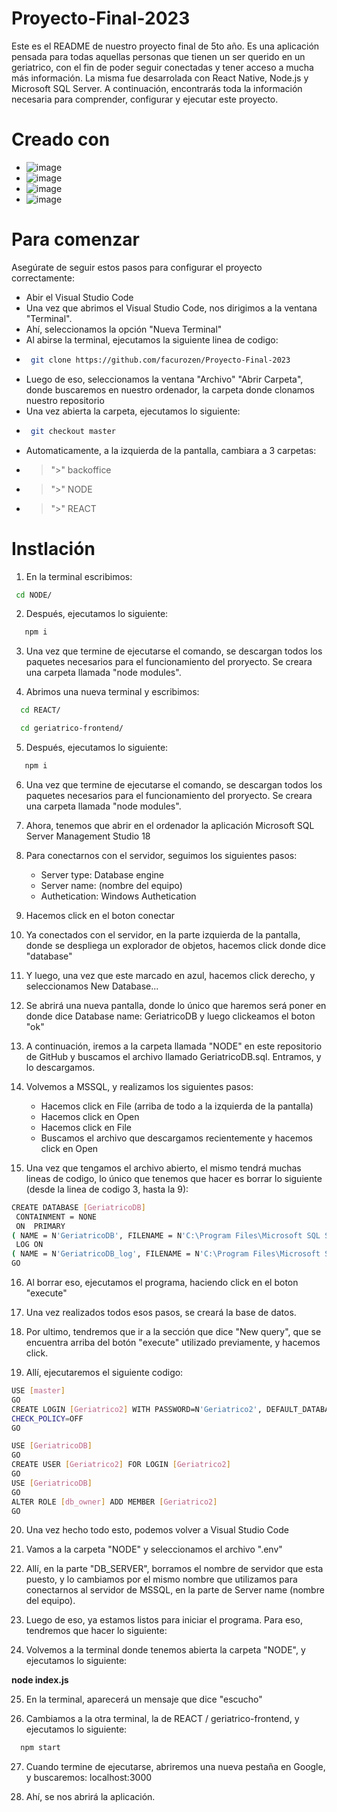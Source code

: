 # Proyecto-Final-2023

Este es el README de nuestro proyecto final de 5to año. Es una aplicación pensada para todas aquellas personas que tienen un ser querido en un geriatrico, con el fin de poder seguir conectadas y tener acceso a mucha más información. La misma fue desarrolada con React Native, Node.js y Microsoft SQL Server. A continuación, encontrarás toda la información necesaria para comprender, configurar y ejecutar este proyecto.

# Creado con

* ![image](https://github.com/facurozen/Proyecto-Final-2023/assets/106318798/b1221d8d-d54b-42e5-9bda-6c67318a5dcc)
* ![image](https://github.com/facurozen/Proyecto-Final-2023/assets/106318798/441315cf-6874-4224-b851-27a8314f4235)
* ![image](https://github.com/facurozen/Proyecto-Final-2023/assets/106318798/0a9cc519-ac08-4111-b761-bc143cf41051)
* ![image](https://github.com/facurozen/Proyecto-Final-2023/assets/106318798/e9daf52e-08f6-4a94-bead-a136d8aa1894)

# Para comenzar

Asegúrate de seguir estos pasos para configurar el proyecto correctamente:
* Abir el Visual Studio Code
* Una vez que abrimos el Visual Studio Code, nos dirigimos a la ventana "Terminal".
* Ahí, seleccionamos la opción "Nueva Terminal"
* Al abirse la terminal, ejecutamos la siguiente linea de codigo:
* 
  ```sh
   git clone https://github.com/facurozen/Proyecto-Final-2023

   ```
* Luego de eso, seleccionamos la ventana "Archivo" "Abrir Carpeta", donde buscaremos en nuestro ordenador, la carpeta donde clonamos nuestro repositorio
* Una vez abierta la carpeta, ejecutamos lo siguiente:
* 
  ```sh
   git checkout master

   ```
* Automaticamente, a la izquierda de la pantalla, cambiara a 3 carpetas:
* > ">" backoffice
* > ">" NODE
* > ">" REACT


# Instlación

1. En la terminal escribimos: 
  ```sh
   cd NODE/

   ```
2. Después, ejecutamos lo siguiente:
```sh
   npm i

```
3. Una vez que termine de ejecutarse el comando, se descargan todos los paquetes necesarios para el funcionamiento del proryecto. Se creara una carpeta llamada "node modules".
   
4. Abrimos una nueva terminal y escribimos:
   
 ```sh
   cd REACT/

   ```
 ```sh
   cd geriatrico-frontend/

   ```
5. Después, ejecutamos lo siguiente:
```sh
   npm i

```
6. Una vez que termine de ejecutarse el comando, se descargan todos los paquetes necesarios para el funcionamiento del proryecto. Se creara una carpeta llamada "node modules".

7. Ahora, tenemos que abrir en el ordenador la aplicación Microsoft SQL Server Management Studio 18
   
8. Para conectarnos con el servidor, seguimos los siguientes pasos:
   * Server type: Database engine
   * Server name: (nombre del equipo)
   * Authetication: Windows Authetication

9. Hacemos click en el boton conectar
  
10. Ya conectados con el servidor, en la parte izquierda de la pantalla, donde se despliega un explorador de objetos, hacemos click donde dice "database"

11. Y luego, una vez que este marcado en azul, hacemos click derecho, y seleccionamos New Database...

12.  Se abrirá una nueva pantalla, donde lo único que haremos será poner en donde dice Database name: GeriatricoDB y luego clickeamos el boton "ok"

13. A continuación, iremos a la carpeta llamada "NODE" en este repositorio de GitHub y buscamos el archivo llamado GeriatricoDB.sql. Entramos, y lo descargamos.

14.  Volvemos a MSSQL, y realizamos los siguientes pasos:
     * Hacemos click en File (arriba de todo a la izquierda de la pantalla)
     * Hacemos click en Open
     * Hacemos click en File
     * Buscamos el archivo que descargamos recientemente y hacemos click en Open

15. Una vez que tengamos el archivo abierto, el mismo tendrá muchas lineas de codigo, lo único que tenemos que hacer es borrar lo siguiente (desde la linea de codigo 3, hasta la 9):

```sh
CREATE DATABASE [GeriatricoDB]
 CONTAINMENT = NONE
 ON  PRIMARY 
( NAME = N'GeriatricoDB', FILENAME = N'C:\Program Files\Microsoft SQL Server\MSSQL14.MSSQLSERVER\MSSQL\DATA\GeriatricoDB.mdf' , SIZE = 8192KB , MAXSIZE = UNLIMITED, FILEGROWTH = 65536KB )
 LOG ON 
( NAME = N'GeriatricoDB_log', FILENAME = N'C:\Program Files\Microsoft SQL Server\MSSQL14.MSSQLSERVER\MSSQL\DATA\GeriatricoDB_log.ldf' , SIZE = 8192KB , MAXSIZE = 2048GB , FILEGROWTH = 65536KB )
GO

```
    
16. Al borrar eso, ejecutamos el programa, haciendo click en el boton "execute"

17. Una vez realizados todos esos pasos, se creará la base de datos.

18. Por ultimo, tendremos que ir a la sección que dice "New query", que se encuentra arriba del botón "execute" utilizado previamente, y hacemos click.

19. Allí, ejecutaremos el siguiente codigo:   
```sh
USE [master]
GO
CREATE LOGIN [Geriatrico2] WITH PASSWORD=N'Geriatrico2', DEFAULT_DATABASE=[GeriatricoDB], CHECK_EXPIRATION=OFF,
CHECK_POLICY=OFF
GO

USE [GeriatricoDB]
GO
CREATE USER [Geriatrico2] FOR LOGIN [Geriatrico2]
GO
USE [GeriatricoDB]
GO
ALTER ROLE [db_owner] ADD MEMBER [Geriatrico2]
GO

```
20. Una vez hecho todo esto, podemos volver a Visual Studio Code

21. Vamos a la carpeta "NODE" y seleccionamos el archivo ".env"

22. Allí, en la parte "DB_SERVER", borramos el nombre de servidor que esta puesto, y lo cambiamos por el mismo nombre que utilizamos para conectarnos al servidor de MSSQL, en la parte de Server name (nombre del equipo).

23. Luego de eso, ya estamos listos para iniciar el programa. Para eso, tendremos que hacer lo siguiente:

24.  Volvemos a la terminal donde tenemos abierta la carpeta "NODE", y ejecutamos lo siguiente:
    
   **node index.js**

25. En la terminal, aparecerá un mensaje que dice "escucho"

26. Cambiamos a la otra terminal, la de REACT / geriatrico-frontend, y ejecutamos lo siguiente:
 ```sh
   npm start
   ```
27. Cuando termine de ejecutarse, abriremos una nueva pestaña en Google, y buscaremos: localhost:3000

28. Ahí, se nos abrirá la aplicación.

